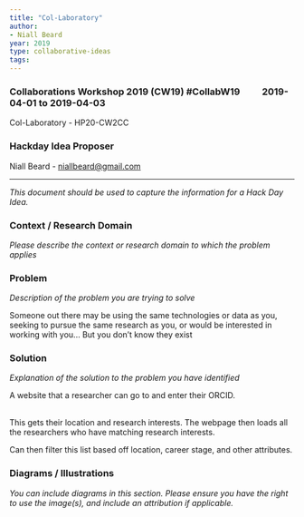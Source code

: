 ```yaml
---
title: "Col-Laboratory"
author:
- Niall Beard
year: 2019
type: collaborative-ideas
tags:
---
```

### Collaborations Workshop 2019 (CW19) #CollabW19          2019-04-01 to 2019-04-03

Col-Laboratory - HP20-CW2CC


### **Hackday Idea Proposer**

Niall Beard - niallbeard@gmail.com



---


_This document should be used to capture the information for a Hack Day Idea._


### **Context / Research Domain**

_Please describe the context or research domain to which the problem applies_


### **Problem**

_Description of the problem you are trying to solve_

Someone out there may be using the same technologies or data as you, seeking to pursue the same research as you, or would be interested in working with you... But you don’t know they exist


### **Solution**

_Explanation of the solution to the problem you have identified_

A website that a researcher can go to and enter their ORCID.

 \
This gets their location and research interests. The webpage then loads all the researchers who have matching research interests.

Can then filter this list based off location, career stage, and other attributes. 


### **Diagrams / Illustrations**

_You can include diagrams in this section. Please ensure you have the right to use the image(s), and include an attribution if applicable._

